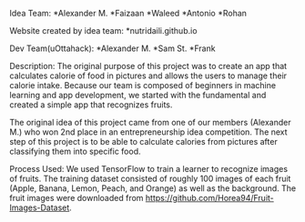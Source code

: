 Idea Team:
*Alexander M.
*Faizaan
*Waleed
*Antonio
*Rohan

Website created by idea team:
*nutridaili.github.io

Dev Team(uOttahack):
*Alexander M.
*Sam St.
*Frank

Description:
The original purpose of this project was to create an app that calculates calorie of food in pictures and allows the users to manage their calorie intake. Because our team is composed of beginners in machine learning and app development, we started with the fundamental and created a simple app that recognizes fruits.

The original idea of this project came from one of our members (Alexander M.) who won 2nd place in an entrepreneurship idea competition. The next step of this project is to be able to calculate calories from pictures after classifying them into specific food.

Process Used:
We used TensorFlow to train a learner to recognize images of fruits. The training dataset consisted of roughly 100 images of each fruit (Apple, Banana, Lemon, Peach, and Orange) as well as the background. The fruit images were downloaded from https://github.com/Horea94/Fruit-Images-Dataset.




